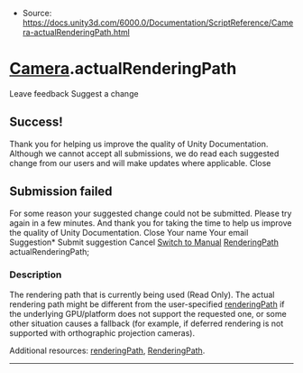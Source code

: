 * Source: https://docs.unity3d.com/6000.0/Documentation/ScriptReference/Camera-actualRenderingPath.html

#  [Camera](https://docs.unity3d.com/6000.0/Documentation/ScriptReference/Camera.html).actualRenderingPath
Leave feedback
Suggest a change
## Success!
Thank you for helping us improve the quality of Unity Documentation. Although we cannot accept all submissions, we do read each suggested change from our users and will make updates where applicable.
Close
## Submission failed
For some reason your suggested change could not be submitted. Please <a>try again</a> in a few minutes. And thank you for taking the time to help us improve the quality of Unity Documentation.
Close
Your name Your email Suggestion* Submit suggestion
Cancel
[Switch to Manual](https://docs.unity3d.com/6000.0/Documentation/Manual/class-Camera.html "Go to Camera Component in the Manual")
[RenderingPath](https://docs.unity3d.com/6000.0/Documentation/ScriptReference/RenderingPath.html) actualRenderingPath; 
### Description
The rendering path that is currently being used (Read Only).
The actual rendering path might be different from the user-specified [renderingPath](https://docs.unity3d.com/6000.0/Documentation/ScriptReference/Camera-renderingPath.html) if the underlying GPU/platform does not support the requested one, or some other situation causes a fallback (for example, if deferred rendering is not supported with orthographic projection cameras).  
  
Additional resources: [renderingPath](https://docs.unity3d.com/6000.0/Documentation/ScriptReference/Camera-renderingPath.html), [RenderingPath](https://docs.unity3d.com/6000.0/Documentation/ScriptReference/RenderingPath.html).
* * *
